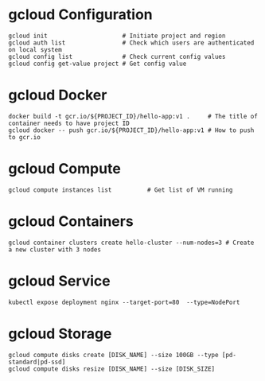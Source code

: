 # gcloud Configuration

```
gcloud init                     # Initiate project and region
gcloud auth list                # Check which users are authenticated on local system
gcloud config list              # Check current config values
gcloud config get-value project # Get config value
```

# gcloud Docker
```
docker build -t gcr.io/${PROJECT_ID}/hello-app:v1 .     # The title of container needs to have project ID
gcloud docker -- push gcr.io/${PROJECT_ID}/hello-app:v1 # How to push to gcr.io
```

# gcloud Compute
```
gcloud compute instances list          # Get list of VM running
```

# gcloud Containers
```
gcloud container clusters create hello-cluster --num-nodes=3 # Create a new cluster with 3 nodes
```

# gcloud Service
```
kubectl expose deployment nginx --target-port=80  --type=NodePort
```

# gcloud Storage
```
gcloud compute disks create [DISK_NAME] --size 100GB --type [pd-standard|pd-ssd]
gcloud compute disks resize [DISK_NAME] --size [DISK_SIZE]
```
